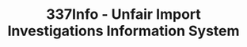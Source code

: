 ---
bigquery: https://console.cloud.google.com/bigquery?p=patents-public-data&d=usitc_investigations&page=dataset&project=sheets-management-319211
citation: US International Trade Commission 337Info Unfair Import Investigations Information
  System
contributors: US International Trade Comission
cost: None
description: US International Trade Commission 337Info Unfair Import Investigations
  Information System contains data on investigations done under Section 337. Section
  337 declares the infringement of certain statutory intellectual property rights
  and other forms of unfair competition in import trade to be unlawful practices.
  Most Section 337 investigations involve allegations of patent or registered trademark
  infringement.
documentation: FAQ and tutorial available on the site
last_edit: Mon, 04 Apr 2022 19:10:40 GMT
location: https://pubapps2.usitc.gov/337external/
maintained_by: US International Trade Comission
schema_fields: '[''currentActiveALJ'', ''aljAssigned'', ''complainant'', ''markmanHearing'',
  ''finalIdOnViolationIssue'', ''gcAttorney'', ''teoReliefGranted'', ''finalDetViolation'',
  ''ouiiAttorney'', ''patentNumbers'', ''internalRemand'', ''investigationNo'', ''publication_number'',
  ''startDateMarkmanHearing'', ''actualStartDateEvidHear'', ''scheduledStartDateEvidHear'',
  ''copyrightNumbers'', ''finalIdOnViolationDue'', ''dateComplaintFiled'', ''reportingRequirements'',
  ''invUnfairAct'', ''ouiiParticipation'', ''issueDateOtherNonFinal'', ''investigationTermDate'',
  ''endDateMarkmanHearing'', ''cafcAppeals'', ''teoIdIssueDate'', ''id'', ''currentStatus'',
  ''dateOfPublicationFrNotice'', ''patentNumber'', ''teoProceedingInvolved'', ''trademarkNumbers'',
  ''title'', ''dateCreated'', ''targetDate'', ''respondent'', ''teoIdDueDate'', ''lastUpdated'',
  ''htsNumbers'', ''actualEndDateEvidHear'', ''finalDetNoViolation'', ''scheduledEndDateEvidHear'',
  ''investigationType'', ''docketNo'']'
shortname: unfair_import_investigations
tags:
- import
- legal
- trade
timeframe: 2008-2021 (prior to 2008 downloadable as a JSON file)
title: 337Info - Unfair Import Investigations Information System
uuid: 2721f5ec-e599-4890-9265-9706719fc71e
---